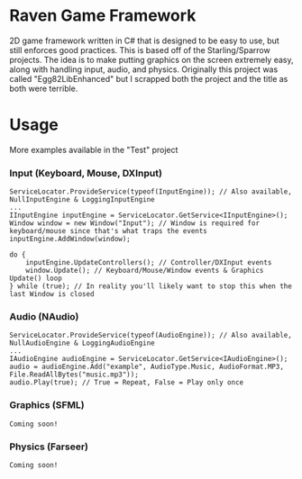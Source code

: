 # Raven Game Framework
2D game framework written in C# that is designed to be easy to use, but still enforces good practices.
This is based off of the Starling/Sparrow projects. The idea is to make putting graphics on the screen extremely easy, along with handling input, audio, and physics.
Originally this project was called "Egg82LibEnhanced" but I scrapped both the project and the title as both were terrible.

# Usage
More examples available in the "Test" project
### Input (Keyboard, Mouse, DXInput)
```CSharp
ServiceLocator.ProvideService(typeof(InputEngine)); // Also available, NullInputEngine & LoggingInputEngine
...
IInputEngine inputEngine = ServiceLocator.GetService<IInputEngine>();
Window window = new Window("Input"); // Window is required for keyboard/mouse since that's what traps the events
inputEngine.AddWindow(window);

do {
    inputEngine.UpdateControllers(); // Controller/DXInput events
    window.Update(); // Keyboard/Mouse/Window events & Graphics Update() loop
} while (true); // In reality you'll likely want to stop this when the last Window is closed
```
### Audio (NAudio)
```CSharp
ServiceLocator.ProvideService(typeof(AudioEngine)); // Also available, NullAudioEngine & LoggingAudioEngine
...
IAudioEngine audioEngine = ServiceLocator.GetService<IAudioEngine>();
audio = audioEngine.Add("example", AudioType.Music, AudioFormat.MP3, File.ReadAllBytes("music.mp3"));
audio.Play(true); // True = Repeat, False = Play only once
```
### Graphics (SFML)
```CSharp
Coming soon!
```
### Physics (Farseer)
```CSharp
Coming soon!
```